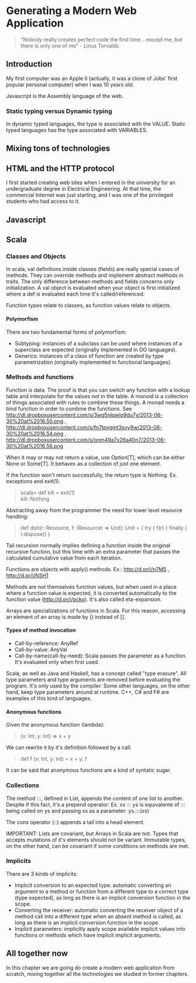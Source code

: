 # Generating a Modern Web Application #

> "Nobody really creates perfect code the first time... except
me, but there is only one of me" - Linus Torvalds

## Introduction ##

My first computer was an Apple II (actually, it was a clone of Jobs' first popular personal computer) when I was 10 years old.

Javascript is the Assembly language of the web.

### Static typing versus Dynamic typing ###

In dynamic typed languages, the type is associated with the VALUE. Static typed languages has the type associated with VARIABLES.

## Mixing tons of technologies ##

## HTML and the HTTP protocol ##

I first started creating web sites when I entered in the university for an undergraduate degree in Electrical Engineering. At that time, the commercial Internet was just starting, and I was one of the privileged students who had access to it.  

## Javascript ##

## Scala ##

### Classes and Objects ###

In scala, val definitions inside classes (fields) are really special cases of methods. They can override methods and implement abstract methods in traits. The only difference between methods and fields concerns only initialization. A val object is evaluated when your object is first initialized where a def is evaluated each time it's called/referenced.

Function types relate to classes, as function values relate to objects.

#### Polymorfism ####

There are two fundamental forms of polymorfism:

* Subtyping: instances of a subclass can be used where instances of a superclass are expected (originally implemented in OO languages).
* Generics: instances of a class of function are created by type parametrization (originally implemented in functional languages).

### Methods and functions ###

Function is data. The proof is that you can switch any function with a lookup table and interpolate for the values not in the table.
A monoid is a collection of things associated with rules to combine these things.
A monad needs a bind function in order to combine the functions. 
See http://dl.dropboxusercontent.com/s/3wg5nlqwip9du7y/2013-06-30%20at%2016.50.png , 
http://dl.dropboxusercontent.com/s/fn7tpvgmt3svy9w/2013-06-30%20at%2016.54.png ,
http://dl.dropboxusercontent.com/s/onm49a7x26a40n7/2013-06-30%20at%2016.56.png



When it may or may not return a value, use Option[T], which can be either None or Some[T]. It behaves as a collection of just one element.

If the function won't return successfully, the return type is Nothing. Ex. exceptions and exit(1). 

>scala> def kill = exit(1)  
kill: Nothing

Abstracting away from the programmer the need for lower level resource handling:
>def doit(r: Resource, f: (Resource) => Unit): Unit = {
> try { 
    f(r) 
  }
  finally {
    r.dispose()
  }

Tail recursion normally implies defining a function inside the original recursive function, but this time with an extra parameter that passes the calculated cumulative  value from each iteration.

Functions are objects with apply() methods. Ex.: http://d.pr/i/n7M5 , http://d.pr/i/NSH1

Methods are not themselves function values, but when used in a place where a function value is expected,
it is converted automatically to the function value  (http://d.pr/i/pckq). It's also called eta-expansion.

Arrays are specializations of functions in Scala. For this reason, accessing an element of an array is made by () instead of [].

#### Types of method invocation ####

* Call-by-reference: AnyRef
* Call-by-value: AnyVal
* Call-by-name(call-by-need): Scala passes the parameter as a function. It's evaluated only when first used.

Scala, as well as Java and Haskell, has a concept called "type erasure". All type parameters and type arguments are removed before evaluating the program. It's only used by the compiler. Some other languages, on the other hand, keep type parameters around at runtime. C++, C# and F# are examples of this kind of languages.

#### Anonymous functions ####

Given the anonymous function (lambda):

> (x: Int, y: Int) => x + y

We can rewrite it by it's definition followed by a call:

> def f (x: Int, y: Int) = x + y; f

It can be said that anonymous functions are a kind of syntatic sugar.


### Collections ###

The method :::, defined in List, appends the content of one list to another. Despite if this fact, it's a prepend operator:
Ex. xs ::: ys is equivalente of ::: being called on ys and passing xs as a parameter: ys.:::(xs)

The cons operator (::) appends a tail into a head element. 


IMPORTANT: Lists are covariant, but Arrays in Scala are not. Types that accepts mutations of it's elements should not
be variant. Immutable types, on the other hand, can be covariant if some conditions on methods are met.

### Implicits ###

There are 3 kinds of implicits:

* Implicit conversion to an expected type: automatic converting an argument to a method or function from a different type to a correct type (type expected), as long as there is an
implicit conversion function in the scope.
* Converting the receiver: automatic converting the receiver object of a method call into a different type when an absent method is called, as long as there
is an implicit conversion function in the scope.
* Implicit parameters: implicitly apply scope available implicit values into functions or methods which have implicit implicit arguments.

## All together now ##

In this chapter we are going do create a modern web application from scratch, mixing together all the technologies we studied in former chapters.

